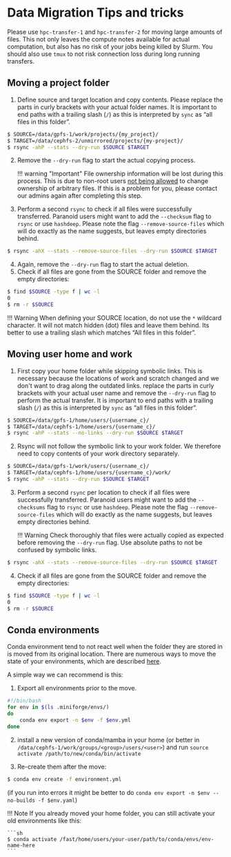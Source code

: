 # Data Migration Tips and tricks
Please use `hpc-transfer-1` and `hpc-transfer-2` for moving large amounts of files.
This not only leaves the compute notes available for actual computation, but also has no risk of your jobs being killed by Slurm.
You should also use `tmux` to not risk connection loss during long running transfers.

## Moving a project folder
1. Define source and target location and copy contents.
   Please replace the parts in curly brackets with your actual folder names.
   It is important to end paths with a trailing slash (`/`) as this is interpreted by `sync` as “all files in this folder”.
```sh
$ SOURCE=/data/gpfs-1/work/projects/{my_project}/
$ TARGET=/data/cephfs-2/unmirrored/projects/{my-project}/
$ rsync -ahP --stats --dry-run $SOURCE $TARGET
```

2. Remove the `--dry-run` flag to start the actual copying process.

    !!! warning "Important"
        File ownership information will be lost during this process.
        This is due to non-root users
        [not being allowed]([url](https://serverfault.com/questions/755753/preserve-ownership-with-rsync-without-root))
        to change ownership of arbitrary files.
        If this is a problem for you, please contact our admins again after completing this step.

3. Perform a second `rsync` to check if all files were successfully transferred.
   Paranoid users might want to add the `--checksum` flag to `rsync` or use `hashdeep`.
   Please note the flag `--remove-source-files` which will do exactly as the name suggests,
   but leaves empty directories behind.
```sh
$ rsync -ahX --stats --remove-source-files --dry-run $SOURCE $TARGET
```
4. Again, remove the `--dry-run` flag to start the actual deletion.
5. Check if all files are gone from the SOURCE folder and remove the empty directories:
```sh
$ find $SOURCE -type f | wc -l
0
$ rm -r $SOURCE
```

!!! Warning 
    When defining your SOURCE location, do not use the `*` wildcard character.
    It will not match hidden (dot) files and leave them behind.
    Its better to use a trailing slash which matches “All files in this folder”.

## Moving user home and work
1. First copy your home folder while skipping symbolic links.
   This is necessary because the locations of work and scratch changed and we don't want to drag along the outdated links.
   replace the parts in curly brackets with your actual user name and remove the `--dry-run` flag to perform the actual transfer.
   It is important to end paths with a trailing slash (`/`) as this is interpreted by `sync` as “all files in this folder”.
```sh
$ SOURCE=/data/gpfs-1/home/users/{username_c}/
$ TARGET=/data/cephfs-1/home/users/{username_c}/
$ rsync -ahP --stats --no-links --dry-run $SOURCE $TARGET
```
2. Rsync will not follow the symbolic link to your work folder.
   We therefore need to copy contents of your work directory separately.
```sh
$ SOURCE=/data/gpfs-1/work/users/{username_c}/
$ TARGET=/data/cephfs-1/home/users/{username_c}/work/
$ rsync -ahP --stats --dry-run $SOURCE $TARGET
```
3. Perform a second `rsync` per location to check if all files were successfully transferred.
   Paranoid users might want to add the `--checksums` flag to `rsync` or use `hashdeep`.
   Please note the flag `--remove-source-files` which will do exactly as the name suggests,
   but leaves empty directories behind.
   
    !!! Warning
        Check thoroughly that files were actually copied as expected before removing the `--dry-run` flag.
        Use absolute paths to not be confused by symbolic links.
 
```sh
$ rsync -ahX --stats --remove-source-files --dry-run $SOURCE $TARGET
```
4. Check if all files are gone from the SOURCE folder and remove the empty directories:
```sh
$ find $SOURCE -type f | wc -l
0
$ rm -r $SOURCE
```

## Conda environments
Conda environment tend to not react well when the folder they are stored in is moved from its original location.
There are numerous ways to move the state of your environments, which are described [here](https://www.anaconda.com/blog/moving-conda-environments).

A simple way we can recommend is this:

1. Export all environments prior to the move.
```sh
#!/bin/bash
for env in $(ls .miniforge/envs/)
do
    conda env export -n $env -f $env.yml
done
```

2. install a new version of conda/mamba in your home (or better in `/data/cephfs-1/work/groups/<group>/users/<user>`) and run `source activate /path/to/new/conda/bin/activate`

3. Re-create them after the move:
```sh
$ conda env create -f environment.yml
```

(if you run into errors it might be better to do `conda env export -n $env --no-builds -f $env.yaml`)

!!! Note
    If you already moved your home folder, you can still activate your old environments like this:

    ```sh
    $ conda activate /fast/home/users/your-user/path/to/conda/envs/env-name-here
    ```
